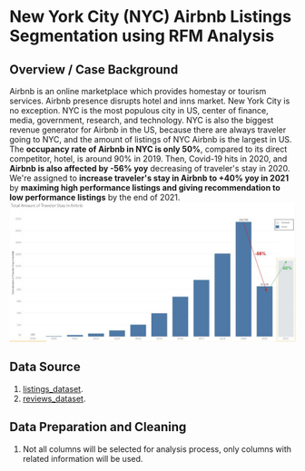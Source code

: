# New York City (NYC) Airbnb Listings Segmentation using RFM Analysis

## Overview / Case Background
Airbnb is an online marketplace which provides homestay or tourism services. Airbnb presence disrupts hotel and inns market. New York City is no exception. NYC is the most populous city in US, center of finance, media, government, research, and technology. NYC is also the biggest revenue generator for Airbnb in the US, because there are always traveler going to NYC, and the amount of listings of NYC Airbnb is the largest in US. The **occupancy rate of Airbnb in NYC is only 50%**, compared to its direct competitor, hotel, is around 90% in 2019. Then, Covid-19 hits in 2020, and **Airbnb is also affected by -56% yoy** decreasing of traveler's stay in 2020. We're assigned to **increase traveler's stay in Airbnb to +40% yoy in 2021** by **maximing high performance listings and giving recommendation to low performance listings** by the end of 2021.
![alt text](nyc-airbnb-business-question.JPG)

## Data Source
1. [listings_dataset](https://drive.google.com/file/d/1u98aNFkoMSh-wO973HG9rl57MhCUJJCD/view?usp=sharing).
2. [reviews_dataset](https://drive.google.com/file/d/10NbikSxI_GtZsTxVmx6_hcIpAwvH5RMj/view?usp=sharing).

## Data Preparation and Cleaning
1. Not all columns will be selected for analysis process, only columns with related information will be used.
